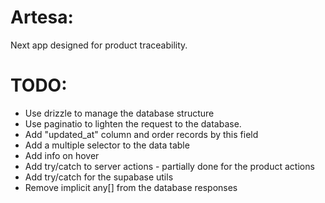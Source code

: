 # Artesa:

Next app designed for product traceability.

# TODO:

- Use drizzle to manage the database structure
- Use paginatio to lighten the request to the database.
- Add "updated_at" column and order records by this field
- Add a multiple selector to the data table
- Add info on hover
- Add try/catch to server actions - partially done for the product actions
- Add try/catch for the supabase utils
- Remove implicit any[] from the database responses
